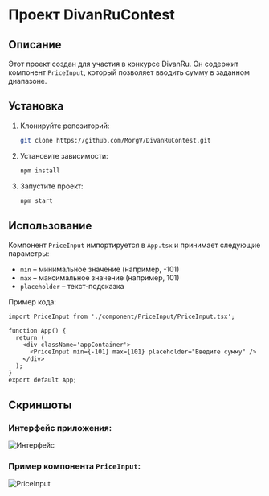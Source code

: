 # Проект DivanRuContest

## Описание
Этот проект создан для участия в конкурсе DivanRu. Он содержит компонент `PriceInput`, который позволяет вводить сумму в заданном диапазоне.

## Установка
1. Клонируйте репозиторий:
   ```sh
   git clone https://github.com/MorgV/DivanRuContest.git
   ```
2. Установите зависимости:
   ```sh
   npm install
   ```
3. Запустите проект:
   ```sh
   npm start
   ```

## Использование
Компонент `PriceInput` импортируется в `App.tsx` и принимает следующие параметры:
- `min` – минимальное значение (например, -101)
- `max` – максимальное значение (например, 101)
- `placeholder` – текст-подсказка

Пример кода:
```tsx
import PriceInput from './component/PriceInput/PriceInput.tsx';

function App() {
  return (
    <div className='appContainer'>
      <PriceInput min={-101} max={101} placeholder="Введите сумму" />
    </div>
  );
}
export default App;
```

## Скриншоты
### Интерфейс приложения:
![Интерфейс](https://via.placeholder.com/600x300.png?text=UI+Screenshot)

### Пример компонента `PriceInput`:
![PriceInput](https://via.placeholder.com/600x300.png?text=PriceInput+Component)


